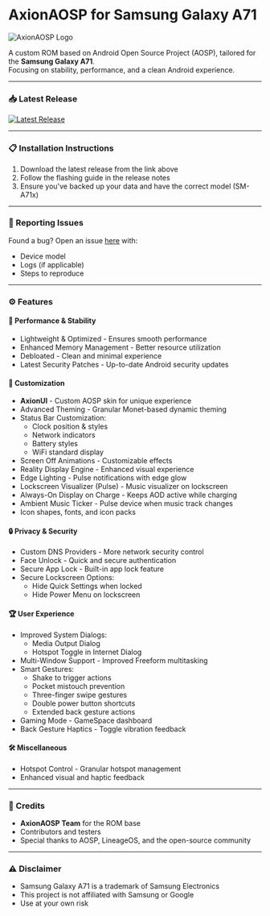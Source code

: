 # AxionAOSP for Samsung Galaxy A71

![AxionAOSP Logo](https://bluemoji.io/cdn-proxy/646218c67da47160c64a84d5/66b3ea6b437be789ded213fd_45.png)

A custom ROM based on Android Open Source Project (AOSP), tailored for the **Samsung Galaxy A71**.  
Focusing on stability, performance, and a clean Android experience.

---

### 📥 Latest Release
[![Latest Release](https://img.shields.io/badge/Download-Latest%20Release-blue)](https://github.com/rmuxnet/Axion-A71/releases/latest)  

---

### 📋 Installation Instructions
1. Download the latest release from the link above
2. Follow the flashing guide in the release notes
3. Ensure you've backed up your data and have the correct model (SM-A71x)  

---

### 🐛 Reporting Issues
Found a bug? Open an issue [here](https://github.com/rmuxnet/Axion-A71/issues) with:  
- Device model  
- Logs (if applicable)  
- Steps to reproduce  

---

### ⚙️ Features

#### 🚀 Performance & Stability
- Lightweight & Optimized - Ensures smooth performance
- Enhanced Memory Management - Better resource utilization
- Debloated - Clean and minimal experience
- Latest Security Patches - Up-to-date Android security updates

#### 🎨 Customization
- **AxionUI** - Custom AOSP skin for unique experience
- Advanced Theming - Granular Monet-based dynamic theming
- Status Bar Customization:  
  - Clock position & styles  
  - Network indicators  
  - Battery styles  
  - WiFi standard display  
- Screen Off Animations - Customizable effects
- Reality Display Engine - Enhanced visual experience
- Edge Lighting - Pulse notifications with edge glow
- Lockscreen Visualizer (Pulse) - Music visualizer on lockscreen
- Always-On Display on Charge - Keeps AOD active while charging
- Ambient Music Ticker - Pulse device when music track changes
- Icon shapes, fonts, and icon packs

#### 🔒 Privacy & Security
- Custom DNS Providers - More network security control
- Face Unlock - Quick and secure authentication
- Secure App Lock - Built-in app lock feature
- Secure Lockscreen Options:  
  - Hide Quick Settings when locked  
  - Hide Power Menu on lockscreen

#### 🏆 User Experience
- Improved System Dialogs:  
  - Media Output Dialog  
  - Hotspot Toggle in Internet Dialog  
- Multi-Window Support - Improved Freeform multitasking
- Smart Gestures:  
  - Shake to trigger actions  
  - Pocket mistouch prevention  
  - Three-finger swipe gestures  
  - Double power button shortcuts  
  - Extended back gesture actions  
- Gaming Mode - GameSpace dashboard
- Back Gesture Haptics - Toggle vibration feedback

#### 🛠️ Miscellaneous
- Hotspot Control - Granular hotspot management
- Enhanced visual and haptic feedback

---

### 📜 Credits
- **AxionAOSP Team** for the ROM base
- Contributors and testers
- Special thanks to AOSP, LineageOS, and the open-source community

---

### ⚠️ Disclaimer
- Samsung Galaxy A71 is a trademark of Samsung Electronics
- This project is not affiliated with Samsung or Google
- Use at your own risk
